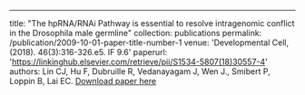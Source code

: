 ---
title: "The hpRNA/RNAi Pathway is essential to resolve intragenomic conflict in the Drosophila male germline"
collection: publications
permalink: /publication/2009-10-01-paper-title-number-1
venue: 'Developmental Cell, (2018). 46(3):316-326.e5. IF 9.6'
paperurl: 'https://linkinghub.elsevier.com/retrieve/pii/S1534-5807(18)30557-4'
authors: Lin CJ, Hu F, Dubruille R, Vedanayagam J, Wen J., Smibert P, Loppin B, Lai EC.
[Download paper here](http://academicpages.github.io/files/paper1.pdf)
